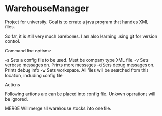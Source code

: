 # WarehouseManager
Project for university. Goal is to create a java program that handles XML files.

So far, it is still very much barebones. I am also learning using git for version control.

Command line options:

-s <file> 	Sets a config file to be used. Must be company type XML file.
-v			Sets verbose messages on. Prints more messages
-d			Sets debug messages on. Prints debug info
-w <path>	Sets workspace. All files will be searched from this location, including config file

Actions

Following actions are can be placed into config file. Unkown operations will be ignored.

MERGE		Will merge all warehouse stocks into one file.
